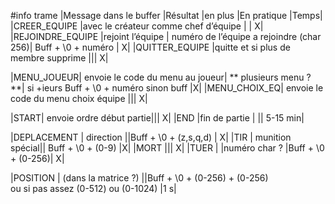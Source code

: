 #info trame
|Message dans le buffer	|Résultat	|en plus	|En pratique	|Temps|
|CREER_EQUIPE	|avec le créateur comme chef d’équipe	| |		X|
|REJOINDRE_EQUIPE	|rejoint l’équipe |	numéro de l’équipe a rejoindre (char 256)|	Buff + \0 + numéro |	X|
|QUITTER_EQUIPE	|quitte et si plus de membre supprime	|||		X|

|MENU_JOUEUR|	envoie le code du menu au joueur|	** plusieurs menu ?	**| si +ieurs Buff + \0 + numéro sinon buff	|X|
|MENU_CHOIX_EQ|	envoie le code du menu choix équipe	|||		X|

|START|	envoie ordre début partie|||			X|
|END	|fin de partie	|	||	5-15 min|

|DEPLACEMENT	|	direction	||Buff + \0 + (z,s,q,d) |	X|
|TIR	|	munition spécial||	Buff + \0 + (0-9)	|X|
|MORT	|||			X|
|TUER	|	|numéro char ?	|Buff + \0 + (0-256)|	X|

|POSITION	|	(dans la matrice ?)	||Buff + \0 + (0-256) + (0-256) 	
			ou si pas assez (0-512) ou (0-1024)	|1 s|
